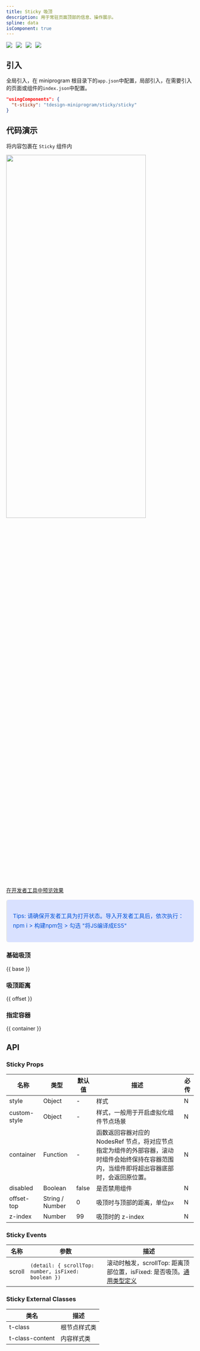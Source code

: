 ```yaml
---
title: Sticky 吸顶
description: 用于常驻页面顶部的信息、操作展示。
spline: data
isComponent: true
---
```


<span class="coverages-badge" style="margin-right: 10px"><img src="https://img.shields.io/badge/coverages%3A%20lines-87%25-blue" /></span><span class="coverages-badge" style="margin-right: 10px"><img src="https://img.shields.io/badge/coverages%3A%20functions-90%25-blue" /></span><span class="coverages-badge" style="margin-right: 10px"><img src="https://img.shields.io/badge/coverages%3A%20statements-84%25-blue" /></span><span class="coverages-badge" style="margin-right: 10px"><img src="https://img.shields.io/badge/coverages%3A%20branches-79%25-red" /></span>
## 引入

全局引入，在 miniprogram 根目录下的`app.json`中配置，局部引入，在需要引入的页面或组件的`index.json`中配置。

```json
"usingComponents": {
  "t-sticky": "tdesign-miniprogram/sticky/sticky"
}
```

## 代码演示

将内容包裹在 `Sticky` 组件内

<img src="https://tdesign.gtimg.com/miniprogram/readme/sticky.gif" width="375px" height="50%">


<a href="https://developers.weixin.qq.com/s/mJ7HTiml7NSM" title="在开发者工具中预览效果" target="_blank" rel="noopener noreferrer"> 在开发者工具中预览效果 </a>

<blockquote style="background-color: #d9e1ff; font-size: 15px; line-height: 26px;margin: 16px 0 0;padding: 16px; border-radius: 6px; color: #0052d9" >
<p>Tips: 请确保开发者工具为打开状态。导入开发者工具后，依次执行：npm i > 构建npm包 > 勾选 "将JS编译成ES5"</p>
</blockquote>

### 基础吸顶

{{ base }}


### 吸顶距离

{{ offset }}

### 指定容器

{{ container }}



## API

### Sticky Props

名称 | 类型 | 默认值 | 描述 | 必传
-- | -- | -- | -- | --
style | Object | - | 样式 | N
custom-style | Object | - | 样式，一般用于开启虚拟化组件节点场景 | N
container | Function | - | 函数返回容器对应的 NodesRef 节点，将对应节点指定为组件的外部容器，滚动时组件会始终保持在容器范围内，当组件即将超出容器底部时，会返回原位置。 | N
disabled | Boolean | false | 是否禁用组件 | N
offset-top | String / Number | 0 | 吸顶时与顶部的距离，单位`px` | N
z-index | Number | 99 | 吸顶时的 z-index | N

### Sticky Events

名称 | 参数 | 描述
-- | -- | --
scroll | `(detail: { scrollTop: number, isFixed: boolean })` | 滚动时触发，scrollTop: 距离顶部位置，isFixed: 是否吸顶。[通用类型定义](https://github.com/Tencent/tdesign-miniprogram/blob/develop/src/common/common.ts)
### Sticky External Classes

类名 | 描述
-- | --
t-class | 根节点样式类
t-class-content | 内容样式类
